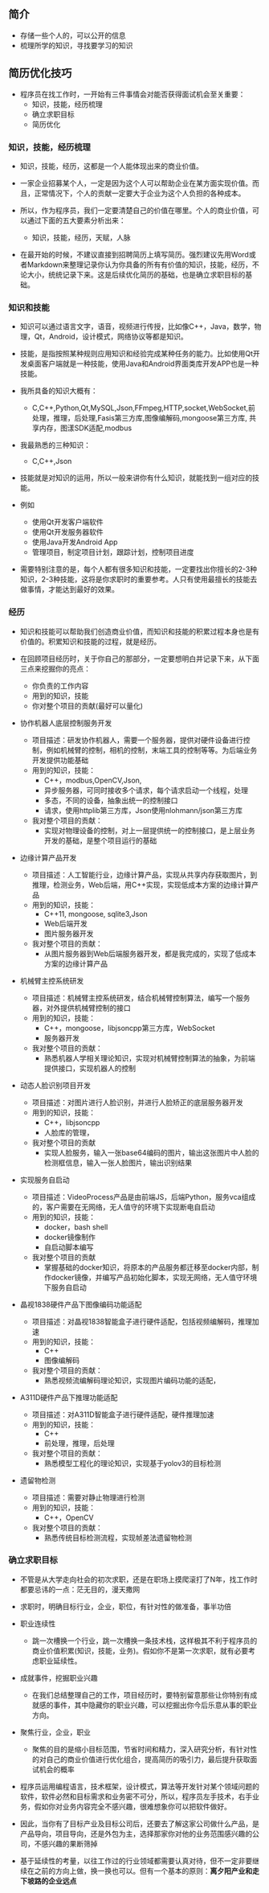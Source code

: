 ## 简介

+ 存储一些个人的，可以公开的信息
+ 梳理所学的知识，寻找要学习的知识

## 简历优化技巧

+ 程序员在找工作时，一开始有三件事情会对能否获得面试机会至关重要：
  + 知识，技能，经历梳理
  + 确立求职目标
  + 简历优化

### 知识，技能，经历梳理

+ 知识，技能，经历，这都是一个人能体现出来的商业价值。
+ 一家企业招募某个人，一定是因为这个人可以帮助企业在某方面实现价值。而且，正常情况下，个人的贡献一定要大于企业为这个人负担的各种成本。
+ 所以，作为程序员，我们一定要清楚自己的价值在哪里。个人的商业价值，可以通过下面的五大要素分析出来：
  + 知识，技能，经历，天赋，人脉

+ 在最开始的时候，不建议直接到招聘简历上填写简历。强烈建议先用Word或者Markdown来整理记录你认为你具备的所有有价值的知识，技能，经历，不论大小，统统记录下来。这是后续优化简历的基础，也是确立求职目标的基础。

### 知识和技能

+ 知识可以通过语言文字，语音，视频进行传授，比如像C++，Java，数学，物理，Qt，Android，设计模式，网络协议等都是知识。

+ 技能，是指按照某种规则应用知识和经验完成某种任务的能力。比如使用Qt开发桌面客户端就是一种技能，使用Java和Android界面类库开发APP也是一种技能。

+ 我所具备的知识大概有：
  + C,C++,Python,Qt,MySQL,Json,FFmpeg,HTTP,socket,WebSocket,前处理，推理，后处理,Fasis第三方库,图像编解码,mongoose第三方库, 共享内存，图漾SDK适配,modbus

+ 我最熟悉的三种知识：
  + C,C++,Json

+ 技能就是对知识的运用，所以一般来讲你有什么知识，就能找到一组对应的技能。
+ 例如
  + 使用Qt开发客户端软件
  + 使用Qt开发服务器软件
  + 使用Java开发Android App
  + 管理项目，制定项目计划，跟踪计划，控制项目进度

+ 需要特别注意的是，每个人都有很多知识和技能，一定要找出你擅长的2-3种知识，2-3种技能，这将是你求职时的重要参考。人只有使用最擅长的技能去做事情，才能达到最好的效果。

### 经历

+ 知识和技能可以帮助我们创造商业价值，而知识和技能的积累过程本身也是有价值的。积累知识和技能的过程，就是经历。

+ 在回顾项目经历时，关于你自己的那部分，一定要想明白并记录下来，从下面三点来挖掘你的亮点：
  + 你负责的工作内容
  + 用到的知识，技能
  + 你对整个项目的贡献(最好可以量化)

+ 协作机器人底层控制服务开发
  + 项目描述：研发协作机器人，需要一个服务器，提供对硬件设备进行控制，例如机械臂的控制，相机的控制，末端工具的控制等等。为后端业务开发提供功能基础
  + 用到的知识，技能：
    + C++，modbus,OpenCV,Json,
    + 异步服务器，可同时接收多个请求，每个请求启动一个线程，处理
    + 多态，不同的设备，抽象出统一的控制接口
    + 请求，使用httplib第三方库，Json使用nlohmann/json第三方库
  + 我对整个项目的贡献：
    + 实现对物理设备的控制，对上一层提供统一的控制接口，是上层业务开发的基础，是整个项目运行的基础

+ 边缘计算产品开发
  + 项目描述：人工智能行业，边缘计算产品，实现从共享内存获取图片，到推理，检测业务，Web后端，用C++实现，实现低成本方案的边缘计算产品
  + 用到的知识，技能：
    + C++11, mongoose, sqlite3,Json
    + Web后端开发
    + 图片服务器开发
  + 我对整个项目的贡献：
    + 从图片服务器到Web后端服务器开发，都是我完成的，实现了低成本方案的边缘计算产品

+ 机械臂主控系统研发
  + 项目描述：机械臂主控系统研发，结合机械臂控制算法，编写一个服务器，对外提供机械臂控制的接口
  + 用到的知识，技能：
    + C++，mongoose，libjsoncpp第三方库，WebSocket
    + 服务器开发
  + 我对整个项目的贡献：
    + 熟悉机器人学相关理论知识，实现对机械臂控制算法的抽象，为前端提供接口，实现机器人的控制

+ 动态人脸识别项目开发
  + 项目描述：对图片进行人脸识别，并进行人脸矫正的底层服务器开发
  + 用到的知识，技能：
    + C++，libjsoncpp
    + 人脸库的管理，
  + 我对整个项目的贡献
    + 实现人脸服务，输入一张base64编码的图片，输出这张图片中人脸的检测框信息，输入一张人脸图片，输出识别结果

+ 实现服务自启动
  + 项目描述：VideoProcess产品是由前端JS，后端Python，服务vca组成的，客户需要在无网络，无人值守的环境下实现断电自启动
  + 用到的知识，技能：
    + docker，bash shell
    + docker镜像制作
    + 自启动脚本编写
  + 我对整个项目的贡献
    + 掌握基础的docker知识，将原本的产品服务都迁移至docker内部，制作docker镜像，并编写产品初始化脚本，实现无网络，无人值守环境下服务自启动

+ 晶视1838硬件产品下图像编码功能适配
  + 项目描述：对晶视1838智能盒子进行硬件适配，包括视频编解码，推理加速
  + 用到的知识，技能：
    + C++
    + 图像编解码
  + 我对整个项目的贡献：
    + 熟悉视频流编解码理论知识，实现图片编码功能的适配，

+ A311D硬件产品下推理功能适配
  + 项目描述：对A311D智能盒子进行硬件适配，硬件推理加速
  + 用到的知识，技能：
    + C++
    + 前处理，推理，后处理
  + 我对整个项目的贡献：
    + 熟悉模型工程化的理论知识，实现基于yolov3的目标检测

+ 遗留物检测
  + 项目描述：需要对静止物理进行检测
  + 用到的知识，技能：
    + C++，OpenCV
  + 我对整个项目的贡献：
    + 熟悉传统目标检测流程，实现帧差法遗留物检测

### 确立求职目标

+ 不管是从大学走向社会的初次求职，还是在职场上摸爬滚打了N年，找工作时都要忌讳的一点：茫无目的，漫天撒网
+ 求职时，明确目标行业，企业，职位，有针对性的做准备，事半功倍

+ 职业连续性
  + 跳一次槽换一个行业，跳一次槽换一条技术栈，这样极其不利于程序员的商业价值积累(知识，技能，业务)。假如你不是第一次求职，就有必要考虑职业延续性。

+ 成就事件，挖掘职业兴趣
  + 在我们总结整理自己的工作，项目经历时，要特别留意那些让你特别有成就感的事件，其中隐藏你的职业兴趣，可以挖掘出你今后乐意从事的职业方向。

+ 聚焦行业，企业，职业
  + 聚焦的目的是缩小目标范围，节省时间和精力，深入研究分析，有针对性的对自己的商业价值进行优化组合，提高简历的吸引力，最后提升获取面试机会的概率

+ 程序员运用编程语言，技术框架，设计模式，算法等开发针对某个领域问题的软件，软件必然和目标需求和业务密不可分，所以，程序员左手技术，右手业务，假如你对业务内容完全不感兴趣，很难想象你可以把软件做好。
+ 因此，当你有了目标产业及目标公司后，还要去了解这家公司做什么产品，是产品导向，项目导向，还是外包为主，选择那家你对他的业务范围感兴趣的公司，不感兴趣的果断筛掉

+ 基于延续性的考量，以往工作过的行业领域都需要认真对待，但不一定非要继续在之前的方向上做，换一换也可以。但有一个基本的原则：**离夕阳产业和走下坡路的企业远点**